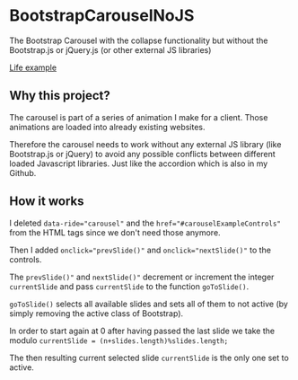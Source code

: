 # BootstrapCarouselNoJS
The Bootstrap Carousel with the collapse functionality but without the Bootstrap.js or jQuery.js (or other external JS libraries)

[Life example](https://dev.strawanzer.online/bootstrap/carousel.html)

## Why this project?
The carousel is part of a series of animation I make for a client. Those animations are loaded into already existing websites.

Therefore the carousel needs to work without any external JS library (like Bootstrap.js or jQuery) to avoid any possible conflicts between different loaded Javascript libraries. Just like the accordion which is also in my Github.

## How it works
I deleted ```data-ride="carousel"``` and the ```href="#carouselExampleControls"``` from the HTML tags since we don't need those anymore.

Then I added ```onclick="prevSlide()"``` and ```onclick="nextSlide()"``` to the controls.

The ```prevSlide()"``` and ```nextSlide()"``` decrement or increment the integer ```currentSlide``` and pass ```currentSlide``` to the function ```goToSlide()```.

```goToSlide()``` selects all available slides and sets all of them to not active (by simply removing the active class of Bootstrap).

In order to start again at 0 after having passed the last slide we take the modulo ```currentSlide = (n+slides.length)%slides.length;```	 

The then resulting current selected slide ```currentSlide``` is the only one set to active.
